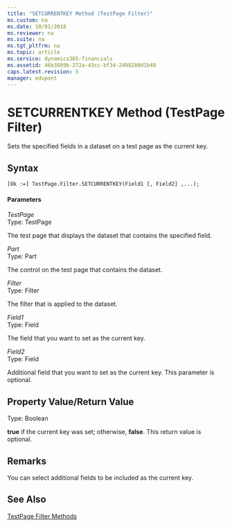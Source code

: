 ```yaml
---
title: "SETCURRENTKEY Method (TestPage Filter)"
ms.custom: na
ms.date: 10/01/2018
ms.reviewer: na
ms.suite: na
ms.tgt_pltfrm: na
ms.topic: article
ms.service: dynamics365-financials
ms.assetid: 46b3889b-272a-43cc-bf34-2498280d1b48
caps.latest.revision: 5
manager: edupont
---
```


 

# SETCURRENTKEY Method (TestPage Filter)
Sets the specified fields in a dataset on a test page as the current key.  
  
## Syntax  
  
```  
[Ok :=] TestPage.Filter.SETCURRENTKEY(Field1 [, Field2] ,...);  
```  
  
#### Parameters  
 *TestPage*  
 Type: TestPage  
  
 The test page that displays the dataset that contains the specified field.  
  
 *Part*  
 Type: Part  
  
 The control on the test page that contains the dataset.  
  
 *Filter*  
 Type: Filter  
  
 The filter that is applied to the dataset.  
  
 *Field1*  
 Type: Field  
  
 The field that you want to set as the current key.  
  
 *Field2*  
 Type: Field  
  
 Additional field that you want to set as the current key. This parameter is optional.  
  
## Property Value/Return Value  
 Type: Boolean  
  
 **true** if the current key was set; otherwise, **false**. This return value is optional.  
  
## Remarks  
 You can select additional fields to be included as the current key.  
  
## See Also  
 [TestPage Filter Methods](devenv-TestPage-Filter-Methods.md)